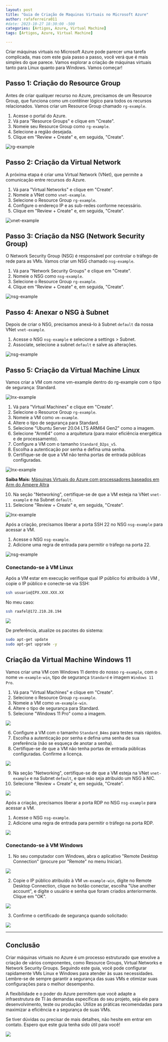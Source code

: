 ```yaml
---
layout: post
title: "Guia de Criação de Maquinas Virtuais no Microsoft Azure"
author: rafaferreira011
#date: 2023-10-27 18:30:00 -500
categories: [Artigos, Azure, Virtual Machine]
tags: [Artigos, Azure, Virtual Machine]

---
```


Criar máquinas virtuais no Microsoft Azure pode parecer uma tarefa complicada, mas com este guia passo a passo, você verá que é mais simples do que parece. Vamos explorar a criação de máquinas virtuais tanto para Linux quanto para Windows. Vamos começar!

## Passo 1: Criação do Resource Group

Antes de criar qualquer recurso no Azure, precisamos de um Resource Group, que funciona como um contêiner lógico para todos os recursos relacionados. Vamos criar um Resource Group chamado `rg-example`.

1. Acesse o portal do Azure.
2. Vá para "Resource Groups" e clique em "Create".
3. Nomeie seu Resource Group como `rg-example`.
4. Selecione a região desejada.
5. Clique em "Review + Create" e, em seguida, "Create".

![rg-example](https://stoblobcertificados011.blob.core.windows.net/imagens-blog/artigos/example/example1.png)

## Passo 2: Criação da Virtual Network

A próxima etapa é criar uma Virtual Network (VNet), que permite a comunicação entre recursos do Azure.

1. Vá para "Virtual Networks" e clique em "Create".
2. Nomeie a VNet como `vnet-example`.
3. Selecione o Resource Group `rg-example`.
4. Configure o endereço IP e as sub-redes conforme necessário.
5. Clique em "Review + Create" e, em seguida, "Create".

![vnet-example](https://stoblobcertificados011.blob.core.windows.net/imagens-blog/artigos/example/example2.png)

## Passo 3: Criação da NSG (Network Security Group)

O Network Security Group (NSG) é responsável por controlar o tráfego de rede para as VMs. Vamos criar um NSG chamado `nsg-example`.

1. Vá para "Network Security Groups" e clique em "Create".
2. Nomeie o NSG como `nsg-example`.
3. Selecione o Resource Group `rg-example`.
4. Clique em "Review + Create" e, em seguida, "Create".

![nsg-example](https://stoblobcertificados011.blob.core.windows.net/imagens-blog/artigos/example/example3.png)

## Passo 4: Anexar o NSG à Subnet

Depois de criar o NSG, precisamos anexá-lo à Subnet `default` da nossa VNet `vnet-example`.

1. Acesse o NSG `nsg-example` e selecione a settings > Subnet.
2. Associate, selecione a subnet `default` e salve as alterações.

![nsg-example](https://stoblobcertificados011.blob.core.windows.net/imagens-blog/artigos/example/example19.png)

## Passo 5: Criação da Virtual Machine Linux

Vamos criar a VM com nome vm-example dentro do rg-example com o tipo de segurança: Standard.

![lnx-example](https://stoblobcertificados011.blob.core.windows.net/imagens-blog/artigos/example/example4.png)

1. Vá para "Virtual Machines" e clique em "Create".
2. Selecione o Resource Group `rg-example`.
3. Nomeie a VM como `vm-example`.
4. Altere o tipo de segurança para Standard.
5. Selecione "Ubuntu Server 20.04 LTS ARM64 Gen2" como a imagem.
6. Selecione "Arm64" como a arquitetura (para maior eficiência energética e de processamento).
7. Configure a VM com o tamanho `Standard_D2ps_v5`.
8. Escolha a autenticação por senha e defina uma senha.
9. Certifique-se de que a VM não tenha portas de entrada públicas configuradas.

![lnx-example](https://stoblobcertificados011.blob.core.windows.net/imagens-blog/artigos/example/example5.png)

**Saiba Mais:** [Máquinas Virtuais do Azure com processadores baseados em Arm do Ampere Altra](https://azure.microsoft.com/pt-br/updates/generally-available-new-azure-virtual-machines-with-ampere-altra-armbased-processors/)

10. Na seção "Networking", certifique-se de que a VM esteja na VNet `vnet-example` e na Subnet `default`.
11. Selecione "Review + Create" e, em seguida, "Create".

![lnx-example](https://stoblobcertificados011.blob.core.windows.net/imagens-blog/artigos/example/example6.png)

Após a criação, precisamos liberar a porta SSH 22 no NSG `nsg-example` para acessar a VM.

1. Acesse o NSG `nsg-example`.
2. Adicione uma regra de entrada para permitir o tráfego na porta 22.

![nsg-example](https://stoblobcertificados011.blob.core.windows.net/imagens-blog/artigos/example/example7.png)

### Conectando-se à VM Linux

Após a VM estar em execução verifique qual IP público foi atribuído à VM , copie o IP público e conecte-se via SSH:

```bash
ssh usuario@IPX.XXX.XXX.XX
```
No meu caso: 

```bash
ssh raafel@172.210.28.194
```
![](https://stoblobcertificados011.blob.core.windows.net/imagens-blog/artigos/example/example8.png)

De preferência, atualize os pacotes do sistema:

```bash
sudo apt-get update
sudo apt-get upgrade -y
```

## Criação da Virtual Machine Windows 11

Vamos criar uma VM com Windows 11 dentro do nosso `rg-example`, com o nome `vm-example-win`, tipo de segurança `Standard` e imagem `Windows 11 Pro`.

1. Vá para "Virtual Machines" e clique em "Create".
2. Selecione o Resource Group `rg-example`.
3. Nomeie a VM como `vm-example-win`.
4. Altere o tipo de segurança para Standard.
5. Selecione "Windows 11 Pro" como a imagem.

![](https://stoblobcertificados011.blob.core.windows.net/imagens-blog/artigos/example/example13.png)

6. Configure a VM com o tamanho `Standard_B4ms` para testes mais rápidos.
7. Escolha a autenticação por senha e defina uma senha de sua preferência (não se esqueça de anotar a senha).
8. Certifique-se de que a VM não tenha portas de entrada públicas configuradas. Confirme a licença.

![](https://stoblobcertificados011.blob.core.windows.net/imagens-blog/artigos/example/example14.png)

9. Na seção "Networking", certifique-se de que a VM esteja na VNet `vnet-example` e na Subnet `default`, e que não seja atribuído um NSG à NIC.
10. Selecione "Review + Create" e, em seguida, "Create".

![](https://stoblobcertificados011.blob.core.windows.net/imagens-blog/artigos/example/example15.png)

Após a criação, precisamos liberar a porta RDP no NSG `nsg-example` para acessar a VM.

1. Acesse o NSG `nsg-example`.
2. Adicione uma regra de entrada para permitir o tráfego na porta RDP.

![](https://stoblobcertificados011.blob.core.windows.net/imagens-blog/artigos/example/example16.png)

### Conectando-se à VM Windows

1. No seu computador com Windows, abra o aplicativo "Remote Desktop Connection" (procure por "Remote" no menu Iniciar).

![](https://stoblobcertificados011.blob.core.windows.net/imagens-blog/artigos/example/example22.png)

2. Copie o IP público atribuído à VM `vm-example-win`, digite no Remote Desktop Connection, clique no botão conectar, escolha "Use another account", e digite o usuário e senha que foram criados anteriormente. Clique em "OK".

![](https://stoblobcertificados011.blob.core.windows.net/imagens-blog/artigos/example/example17.png)

3. Confirme o certificado de segurança quando solicitado:

![](https://stoblobcertificados011.blob.core.windows.net/imagens-blog/artigos/example/example18.png)

---

## Conclusão

Criar máquinas virtuais no Azure é um processo estruturado que envolve a criação de vários componentes, como Resource Groups, Virtual Networks e Network Security Groups. Seguindo este guia, você pode configurar rapidamente VMs Linux e Windows para atender às suas necessidades. Lembre-se de sempre garantir a segurança das suas VMs e otimizar suas configurações para o melhor desempenho.

A flexibilidade e o poder do Azure permitem que você adapte a infraestrutura de TI às demandas específicas do seu projeto, seja ele para desenvolvimento, teste ou produção. Utilize as práticas recomendadas para maximizar a eficiência e a segurança de suas VMs.

Se tiver dúvidas ou precisar de mais detalhes, não hesite em entrar em contato. Espero que este guia tenha sido útil para você!

![](https://stoblobcertificados011.blob.core.windows.net/imagens-blog/posts/Logo2.png)